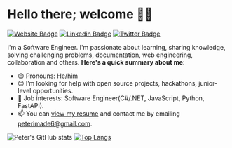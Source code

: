 # Hello there; welcome 👋🏾

[![Website Badge](https://img.shields.io/badge/-peterimade.com-000000?style=for-the-badge&logo=Google-Chrome&logoColor=white&link=https://peterimade.com)](https://peterimade.com) [![Linkedin Badge](https://img.shields.io/badge/-iampeterimade-blue?style=for-the-badge&logo=Linkedin&logoColor=white&link=https://www.linkedin.com/in/peter-imade-ba1787214/)](https://www.linkedin.com/in/peter-imade/) [![Twitter Badge](https://img.shields.io/badge/-@iampeterimade-1ca0f1?style=for-the-badge&logo=twitter&logoColor=white&link=https://twitter.com/Imadepeter2)](https://twitter.com/Imadepeter2)

I'm a Software Engineer. I'm passionate about learning, sharing knowledge, solving challenging problems, documentation, web engineering, collaboration and others. 
**Here's a quick summary about me**:

- 😊 Pronouns: He/him
- 😊 I’m looking for help with open source projects, hackathons, junior-level opportunities.
- 💼 Job interests: Software Engineer(C#/.NET, JavaScript, Python, FastAPI).
- 📫 You can [view my resume](#) and contact me by emailing peterimade6@gmail.com.
 
![Peter's GitHub stats](https://github-readme-stats.vercel.app/api?username=peterimade&show_icons=true&theme=tokyonight)
[![Top Langs](https://github-readme-stats.vercel.app/api/top-langs/?username=peterimade&layout=compact)](https://github.com/peterimade/github-readme-stats)
 

